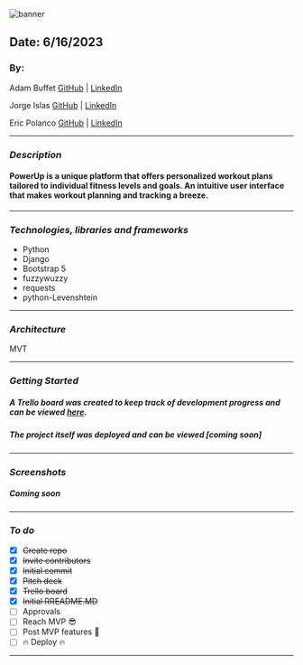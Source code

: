 ![banner](/main_app//static/images/README/banner.png)

## Date: 6/16/2023

### By: 
Adam Buffet [GitHub](https://github.com/Fizreal) | [LinkedIn](https://www.linkedin.com/in/adam-buffett/) 

Jorge Islas [GitHub](https://github.com/Jorgeislas97) | [LinkedIn](https://www.linkedin.com/in/jorge-islas-47136a275/) 

Eric Polanco [GitHub](https://github.com/epolancot) | [LinkedIn](https://www.linkedin.com/in/epolancot/)

---

### **_Description_**

#### PowerUp is a unique platform that offers personalized workout plans tailored to individual fitness levels and goals. An intuitive user interface that makes workout planning and tracking a breeze.

---

### **_Technologies, libraries and frameworks_**

- Python
- Django
- Bootstrap 5
- fuzzywuzzy
- requests
- python-Levenshtein

---

### **_Architecture_**

MVT

---

### **_Getting Started_**

##### A Trello board was created to keep track of development progress and can be viewed [here](https://trello.com/invite/b/LwlBf3aL/ATTI38dd74920b166d9c92937b1f11a3ce90B5AB9A1A/powerup).

##### The project itself was deployed and can be viewed [coming soon]

---

### **_Screenshots_**

##### Coming soon

---

### **_To do_**

- [x] ~~Create repo~~ 
- [x] ~~Invite contributors~~ 
- [x] ~~Initial commit~~ 
- [x] ~~Pitch deck~~ 
- [x] ~~Trello board~~ 
- [x] ~~Initial RREADME.MD~~ 
- [ ] Approvals
- [ ] Reach MVP 😎
- [ ] Post MVP features 💪
- [ ] 🔥 Deploy 🔥

---

